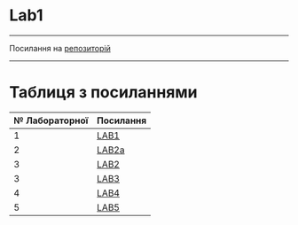 # Lab1
---

Посилання на [репозиторій](https://github.com/Illya-Mykola/TPIS)

---
# Таблиця з посиланнями
|№ Лабораторної|Посилання|
|---|---|
|1|[LAB1](https://github.com/Illya-Mykola/TPIS/tree/master/Lab%201)|
|2|[LAB2a](https://github.com/Illya-Mykola/TPIS/tree/master/Lab%202a)|
|3|[LAB2](https://github.com/Illya-Mykola/TPIS/tree/master/Lab%202)|
|3|[LAB3](https://github.com/Illya-Mykola/TPIS/tree/master/Lab%203)|
|4|[LAB4](https://github.com/Illya-Mykola/TPIS/tree/master/Lab%204)|
|5|[LAB5](https://github.com/Illya-Mykola/TPIS/tree/master/Lab%205)|